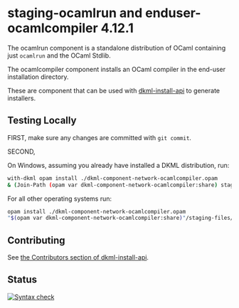 # staging-ocamlrun and enduser-ocamlcompiler 4.12.1

The ocamlrun component is a standalone distribution of OCaml containing
just `ocamlrun` and the OCaml Stdlib.

The ocamlcompiler component installs an OCaml compiler in the end-user
installation directory.

These are component that can be used with [dkml-install-api](https://diskuv.github.io/dkml-install-api/index.html)
to generate installers.

## Testing Locally

FIRST, make sure any changes are committed with `git commit`.

SECOND,

On Windows, assuming you already have installed a DKML distribution, run:

```bash
with-dkml opam install ./dkml-component-network-ocamlcompiler.opam
& (Join-Path (opam var dkml-component-network-ocamlcompiler:share) staging-files/generic/install.bc.exe)
```

For all other operating systems run:

```bash
opam install ./dkml-component-network-ocamlcompiler.opam
"$(opam var dkml-component-network-ocamlcompiler:share)"/staging-files/generic/install.bc.exe
```

## Contributing

See [the Contributors section of dkml-install-api](https://github.com/diskuv/dkml-install-api/blob/main/contributors/README.md).

## Status

[![Syntax check](https://github.com/diskuv/dkml-component-ocamlcompiler/actions/workflows/syntax.yml/badge.svg)](https://github.com/diskuv/dkml-component-ocamlcompiler/actions/workflows/syntax.yml)
